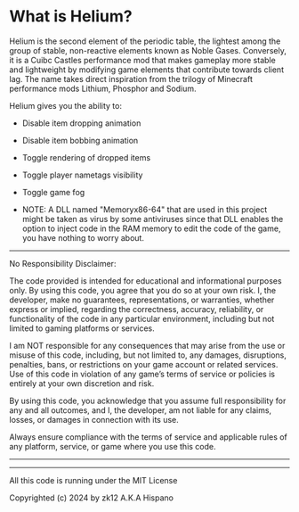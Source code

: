 # What is Helium?
Helium is the second element of the periodic table, the lightest among the group of stable, non-reactive elements known as Noble Gases. Conversely, it is a Cuibc Castles performance mod that makes gameplay more stable and lightweight by modifying game elements that contribute towards client lag. The name takes direct inspiration from the trilogy of Minecraft performance mods Lithium, Phosphor and Sodium.

Helium gives you the ability to:
- Disable item dropping animation
- Disable item bobbing animation
- Toggle rendering of dropped items
- Toggle player nametags visibility
- Toggle game fog

- NOTE: A DLL named "Memoryx86-64" that are used in this project might be taken as virus by some antiviruses since that DLL enables the option to inject code in the RAM memory to edit the code of the game, you have nothing to worry about.
___

No Responsibility Disclaimer:

The code provided is intended for educational and informational purposes only.
By using this code, you agree that you do so at your own risk. 
I, the developer, make no guarantees, representations, or warranties, whether express or implied, 
regarding the correctness, accuracy, reliability, or functionality of the code in any particular environment, 
including but not limited to gaming platforms or services.

I am NOT responsible for any consequences that may arise from the use or misuse of this code, 
including, but not limited to, any damages, disruptions, penalties, bans, or restrictions on 
your game account or related services. Use of this code in violation of any game’s terms of 
service or policies is entirely at your own discretion and risk.

By using this code, you acknowledge that you assume full responsibility for any and 
all outcomes, and I, the developer, am not liable for any claims, losses, or damages in connection with its use.

Always ensure compliance with the terms of service and applicable rules of any platform, service, or game where you use this code.
___


___

All this code is running under the MIT License

Copyrighted (c) 2024 by zk12 A.K.A Hispano
